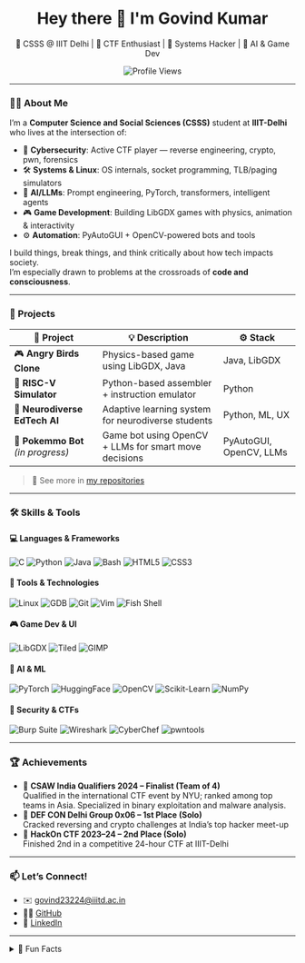 <h1 align="center">Hey there 👋 I'm Govind Kumar</h1>
<p align="center">
  🧠 CSSS @ IIIT Delhi | 🔐 CTF Enthusiast | 🧰 Systems Hacker | 🤖 AI & Game Dev  
</p>

<p align="center">
  <img src="https://visitor-badge.glitch.me/badge?page_id=c0d3-Astra.visitor-badge&left_color=gray&right_color=blue" alt="Profile Views" />
</p>


---

### 🧑‍💻 About Me

I’m a **Computer Science and Social Sciences (CSSS)** student at **IIIT-Delhi** who lives at the intersection of:

- 🔐 **Cybersecurity**: Active CTF player — reverse engineering, crypto, pwn, forensics  
- 🛠️ **Systems & Linux**: OS internals, socket programming, TLB/paging simulators  
- 🧠 **AI/LLMs**: Prompt engineering, PyTorch, transformers, intelligent agents  
- 🎮 **Game Development**: Building LibGDX games with physics, animation & interactivity  
- ⚙️ **Automation**: PyAutoGUI + OpenCV-powered bots and tools

I build things, break things, and think critically about how tech impacts society.  
I’m especially drawn to problems at the crossroads of **code and consciousness**.

---

### 🚀 Projects

| 🧩 Project | 💡 Description | ⚙️ Stack |
|-----------|----------------|----------|
| 🎮 **Angry Birds Clone** | Physics-based game using LibGDX, Java | Java, LibGDX |
| 🔧 **RISC-V Simulator** | Python-based assembler + instruction emulator | Python |
| 🧠 **Neurodiverse EdTech AI** | Adaptive learning system for neurodiverse students | Python, ML, UX |
| 🤖 **Pokemmo Bot** *(in progress)* | Game bot using OpenCV + LLMs for smart move decisions | PyAutoGUI, OpenCV, LLMs |

> 🧠 See more in [my repositories](https://github.com/c0d3-Astra?tab=repositories)

---

### 🛠️ Skills & Tools

#### 💻 Languages & Frameworks  
![C](https://img.shields.io/badge/C-00599C?style=for-the-badge&logo=c) 
![Python](https://img.shields.io/badge/Python-3776AB?style=for-the-badge&logo=python) 
![Java](https://img.shields.io/badge/Java-ED8B00?style=for-the-badge&logo=java) 
![Bash](https://img.shields.io/badge/Bash-121011?style=for-the-badge&logo=gnubash) 
![HTML5](https://img.shields.io/badge/HTML5-E34F26?style=for-the-badge&logo=html5) 
![CSS3](https://img.shields.io/badge/CSS3-1572B6?style=for-the-badge&logo=css3)

#### 🧰 Tools & Technologies  
![Linux](https://img.shields.io/badge/Linux-FCC624?style=for-the-badge&logo=linux&logoColor=black) 
![GDB](https://img.shields.io/badge/GDB-FF0000?style=for-the-badge) 
![Git](https://img.shields.io/badge/Git-F05032?style=for-the-badge&logo=git) 
![Vim](https://img.shields.io/badge/Vim-019733?style=for-the-badge&logo=vim) 
![Fish Shell](https://img.shields.io/badge/Fish%20Shell-4F5D95?style=for-the-badge)

#### 🎮 Game Dev & UI  
![LibGDX](https://img.shields.io/badge/LibGDX-E82117?style=for-the-badge) 
![Tiled](https://img.shields.io/badge/Tiled-51AFC2?style=for-the-badge) 
![GIMP](https://img.shields.io/badge/GIMP-5C5543?style=for-the-badge&logo=gimp)

#### 🤖 AI & ML  
![PyTorch](https://img.shields.io/badge/PyTorch-EE4C2C?style=for-the-badge&logo=pytorch) 
![HuggingFace](https://img.shields.io/badge/HuggingFace-fcc72e?style=for-the-badge&logo=huggingface) 
![OpenCV](https://img.shields.io/badge/OpenCV-5C3EE8?style=for-the-badge&logo=opencv) 
![Scikit-Learn](https://img.shields.io/badge/Scikit--Learn-F7931E?style=for-the-badge&logo=scikitlearn) 
![NumPy](https://img.shields.io/badge/NumPy-013243?style=for-the-badge&logo=numpy)

#### 🔐 Security & CTFs  
![Burp Suite](https://img.shields.io/badge/Burp%20Suite-FF6600?style=for-the-badge&logo=burpsuite) 
![Wireshark](https://img.shields.io/badge/Wireshark-1679A7?style=for-the-badge&logo=wireshark) 
![CyberChef](https://img.shields.io/badge/CyberChef-333333?style=for-the-badge) 
![pwntools](https://img.shields.io/badge/pwntools-red?style=for-the-badge)


---

### 🏆 Achievements

- 🏅 **CSAW India Qualifiers 2024 – Finalist (Team of 4)**  
  Qualified in the international CTF event by NYU; ranked among top teams in Asia. Specialized in binary exploitation and malware analysis.
- 🥇 **DEF CON Delhi Group 0x06 – 1st Place (Solo)**  
  Cracked reversing and crypto challenges at India’s top hacker meet-up  
- 🥈 **HackOn CTF 2023–24 – 2nd Place (Solo)**  
  Finished 2nd in a competitive 24-hour CTF at IIIT-Delhi  


---

### 📫 Let’s Connect!

- ✉️ govind23224@iiitd.ac.in  
- 🧑‍💻 [GitHub](https://github.com/c0d3-Astra)  
- 💼 [LinkedIn](https://www.linkedin.com/in/govindkum23224)  

---

<details>
<summary>🧙 Fun Facts</summary>

- I use **Arch btw** 🐧  
- I build my own CTFs  
- I once automated a game bot that outplayed real humans 😎  
- I can write Bash faster than I talk  
- I think every good dev should understand both **GDB and GPT**
</details>
